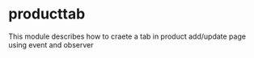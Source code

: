 # producttab
This module describes how to craete a tab in product add/update page using event and observer

